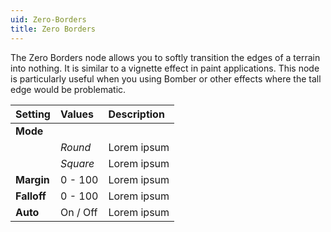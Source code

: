 ```yaml
---
uid: Zero-Borders
title: Zero Borders
---
```


The Zero Borders node allows you to softly transition the edges of a terrain into nothing. It is similar to a vignette effect in paint applications. This node is particularly useful when you using Bomber or other effects where the tall edge would be problematic.

| Setting     | Values   | Description |
| :---------- | :------- | :---------- |
| **Mode**    |          |
|             | *Round*  | Lorem ipsum |
|             | *Square* | Lorem ipsum |
| **Margin**  | 0 - 100  | Lorem ipsum |
| **Falloff** | 0 - 100  | Lorem ipsum |
| **Auto**    | On / Off | Lorem ipsum |



